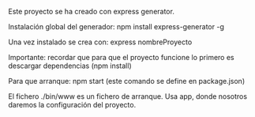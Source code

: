 Este proyecto se ha creado con express generator.

Instalación global del generador:
    npm install express-generator -g

Una vez instalado se crea con:
    express nombreProyecto

Importante: recordar que para que el proyecto funcione lo primero es descargar dependencias (npm install)

Para que arranque: npm start (este comando se define en package.json)

El fichero ./bin/www es un fichero de arranque. Usa app, donde nosotros daremos la configuración del proyecto.

